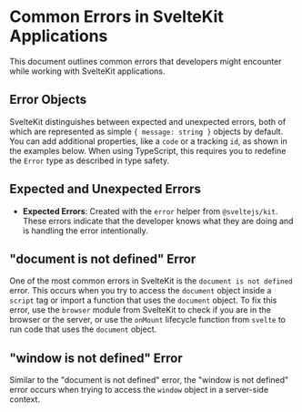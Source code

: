 # Common Errors in SvelteKit Applications

This document outlines common errors that developers might encounter while working with SvelteKit applications.

## Error Objects

SvelteKit distinguishes between expected and unexpected errors, both of which are represented as simple `{ message: string }` objects by default. You can add additional properties, like a `code` or a tracking `id`, as shown in the examples below. When using TypeScript, this requires you to redefine the `Error` type as described in type safety.

## Expected and Unexpected Errors

- **Expected Errors**: Created with the `error` helper from `@sveltejs/kit`. These errors indicate that the developer knows what they are doing and is handling the error intentionally.
  
## "document is not defined" Error

One of the most common errors in SvelteKit is the `document is not defined` error. This occurs when you try to access the `document` object inside a `script` tag or import a function that uses the `document` object. To fix this error, use the `browser` module from SvelteKit to check if you are in the browser or the server, or use the `onMount` lifecycle function from `svelte` to run code that uses the `document` object.

## "window is not defined" Error

Similar to the "document is not defined" error, the "window is not defined" error occurs when trying to access the `window` object in a server-side context.
